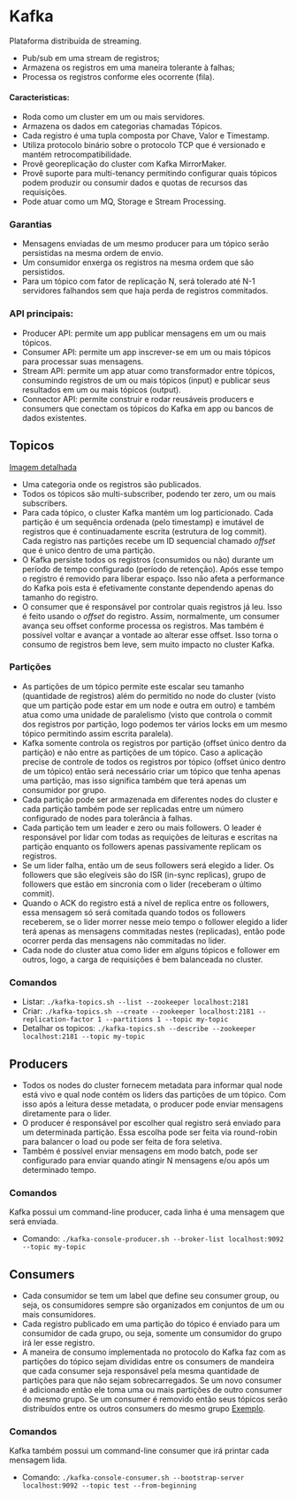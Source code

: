 # Kafka

Plataforma distribuída de streaming.
* Pub/sub em uma stream de registros;
* Armazena os registros em uma maneira tolerante à falhas;
* Processa os registros conforme eles ocorrente (fila).


#### Caracteristicas:
* Roda como um cluster em um ou mais servidores.
* Armazena os dados em categorias chamadas Tópicos.
* Cada registro é uma tupla composta por Chave, Valor e Timestamp.
* Utiliza protocolo binário sobre o protocolo TCP que é versionado e mantém retrocompatibilidade.
* Provê georeplicação do cluster com Kafka MirrorMaker.
* Provê suporte para multi-tenancy permitindo configurar quais tópicos podem produzir ou consumir dados e quotas de recursos das requisições.
* Pode atuar como um MQ, Storage e Stream Processing.


### Garantias
* Mensagens enviadas de um mesmo producer para um tópico serão persistidas na mesma ordem de envio.
* Um consumidor enxerga os registros na mesma ordem que são persistidos.
* Para um tópico com fator de replicação N, será tolerado até N-1 servidores falhandos sem que haja perda de registros commitados.


### API principais:
* Producer API: permite um app publicar mensagens em um ou mais tópicos.
* Consumer API: permite um app inscrever-se em um ou mais tópicos para processar suas mensagens.
* Stream API: permite um app atuar como transformador entre tópicos, consumindo registros de um ou mais tópicos (input) e publicar seus resultados em um ou mais tópicos (output).
* Connector API: permite construir e rodar reusáveis producers e consumers que conectam os tópicos do Kafka em app ou bancos de dados existentes.



## Topicos
[Imagem detalhada](https://kafka.apache.org/11/images/log_anatomy.png)
* Uma categoria onde os registros são publicados.
* Todos os tópicos são multi-subscriber, podendo ter zero, um ou mais subscribers.
* Para cada tópico, o cluster Kafka mantém um log particionado. Cada partição é um sequência ordenada (pelo timestamp) e imutável de registros que é continuadamente escrita (estrutura de log commit). Cada registro nas partições recebe um ID sequencial chamado *offset* que é unico dentro de uma partição.
* O Kafka persiste todos os registros (consumidos ou não) durante um período de tempo configurado (período de retenção). Após esse tempo o registro é removido para liberar espaço. Isso não afeta a performance do Kafka pois esta é efetivamente constante dependendo apenas do tamanho do registro.
* O consumer que é responsável por controlar quais registros já leu. Isso é feito usando o *offset* do registro. Assim, normalmente, um consumer avança seu offset conforme processa os registros. Mas também é possível voltar e avançar a vontade ao alterar esse offset. Isso torna o consumo de registros bem leve, sem muito impacto no cluster Kafka.

### Partições
* As partições de um tópico permite este escalar seu tamanho (quantidade de registros) além do permitido no node do cluster (visto que um partição pode estar em um node e outra em outro) e também atua como uma unidade de paralelismo (visto que controla o commit dos registros por partição, logo podemos ter vários locks em um mesmo tópico permitindo assim escrita paralela).
* Kafka somente controla os registros por partição (offset único dentro da partição) e não entre as partições de um tópico. Caso a aplicação precise de controle de todos os registros por tópico (offset único dentro de um tópico) então será necessário criar um tópico que tenha apenas uma partição, mas isso significa também que terá apenas um consumidor por grupo.
* Cada partição pode ser armazenada em diferentes nodes do cluster e cada partição também pode ser replicadas entre um número configurado de nodes para tolerância à falhas.
* Cada partição tem um leader e zero ou mais followers. O leader é responsável por lidar com todas as requições de leituras e escritas na partição enquanto os followers apenas passivamente replicam os registros.
* Se um lider falha, então um de seus followers será elegido a lider. Os followers que são elegíveis são do ISR (in-sync replicas), grupo de followers que estão em sincronia com o lider (receberam o último commit).
* Quando o ACK do registro está a nível de replica entre os followers, essa mensagem só será comitada quando todos os followers receberem, se o lider morrer nesse meio tempo o follower elegido a lider terá apenas as mensagens commitadas nestes (replicadas), então pode ocorrer perda das mensagens não commitadas no lider.
* Cada node do cluster atua como lider em alguns tópicos e follower em outros, logo, a carga de requisições é bem balanceada no cluster.


### Comandos
* Listar: `./kafka-topics.sh --list --zookeeper localhost:2181`
* Criar: `./kafka-topics.sh --create --zookeeper localhost:2181 --replication-factor 1 --partitions 1 --topic my-topic`
* Detalhar os topicos: `./kafka-topics.sh --describe --zookeeper localhost:2181 --topic my-topic`




## Producers
* Todos os nodes do cluster fornecem metadata para informar qual node está vivo e qual node contém os liders das partições de um tópico. Com isso após a leitura desse metadata, o producer pode enviar mensagens diretamente para o lider.
* O producer é responsável por escolher qual registro será enviado para um determinada partição. Essa escolha pode ser feita via round-robin para balancer o load ou pode ser feita de fora seletiva.
* Também é possível enviar mensagens em modo batch, pode ser configurado para enviar quando atingir N mensagens e/ou após um determinado tempo.

### Comandos
Kafka possui um command-line producer, cada linha é uma mensagem que será enviada.
* Comando: `./kafka-console-producer.sh --broker-list localhost:9092 --topic my-topic`




## Consumers
* Cada consumidor se tem um label que define seu consumer group, ou seja, os consumidores sempre são organizados em conjuntos de um ou mais consumidores.
* Cada registro publicado em uma partição do tópico é enviado para um consumidor de cada grupo, ou seja, somente um consumidor do grupo irá ler esse registro.
* A maneira de consumo implementada no protocolo do Kafka faz com as partições do tópico sejam divididas entre os consumers de mandeira que cada consumer seja responsável pela mesma quantidade de partições para que não sejam sobrecarregados. Se um novo consumer é adicionado então ele toma uma ou mais partições de outro consumer do mesmo grupo. Se um consumer é removido então seus tópicos serão distribuídos entre os outros consumers do mesmo grupo [Exemplo](https://kafka.apache.org/11/images/consumer-groups.png).



### Comandos
Kafka também possui um command-line consumer que irá printar cada mensagem lida.
* Comando: `./kafka-console-consumer.sh --bootstrap-server localhost:9092 --topic test --from-beginning`
